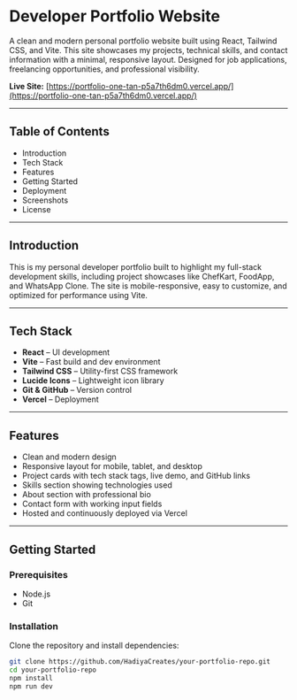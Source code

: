 # Developer Portfolio Website

A clean and modern personal portfolio website built using React, Tailwind CSS, and Vite. This site showcases my projects, technical skills, and contact information with a minimal, responsive layout. Designed for job applications, freelancing opportunities, and professional visibility.

**Live Site:** [https://portfolio-one-tan-p5a7th6dm0.vercel.app/](https://portfolio-one-tan-p5a7th6dm0.vercel.app/)

---

## Table of Contents

- Introduction
- Tech Stack
- Features
- Getting Started
- Deployment
- Screenshots
- License

---

## Introduction

This is my personal developer portfolio built to highlight my full-stack development skills, including project showcases like ChefKart, FoodApp, and WhatsApp Clone. The site is mobile-responsive, easy to customize, and optimized for performance using Vite.

---

## Tech Stack

- **React** – UI development
- **Vite** – Fast build and dev environment
- **Tailwind CSS** – Utility-first CSS framework
- **Lucide Icons** – Lightweight icon library
- **Git & GitHub** – Version control
- **Vercel** – Deployment

---

## Features

- Clean and modern design
- Responsive layout for mobile, tablet, and desktop
- Project cards with tech stack tags, live demo, and GitHub links
- Skills section showing technologies used
- About section with professional bio
- Contact form with working input fields
- Hosted and continuously deployed via Vercel

---

## Getting Started

### Prerequisites

- Node.js
- Git

### Installation

Clone the repository and install dependencies:

```bash
git clone https://github.com/HadiyaCreates/your-portfolio-repo.git
cd your-portfolio-repo
npm install
npm run dev
